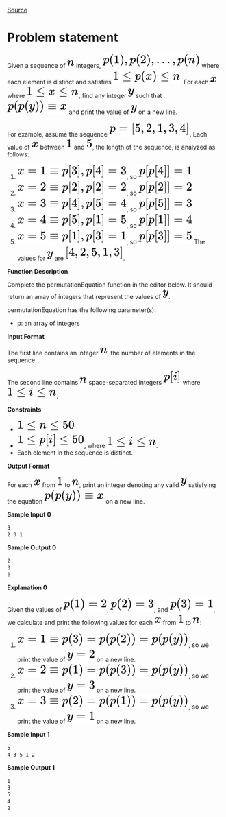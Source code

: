 [Source](https://www.hackerrank.com/challenges/permutation-equation)
# Problem statement
Given a sequence of ![](./Resources/Element1.svg) integers, ![](./Resources/Element2.svg) where each element is distinct and satisfies ![](./Resources/Element3.svg). For each ![](./Resources/Element4.svg) where ![](./Resources/Element5.svg), find any integer ![](./Resources/Element6.svg) such that ![](./Resources/Element7.svg) and print the value of ![](./Resources/Element6.svg) on a new line.

For example, assume the sequence ![](./Resources/Element8.svg).  Each value of ![](./Resources/Element4.svg) between ![](./Resources/Element9.svg) and ![](./Resources/Element10.svg), the length of the sequence, is analyzed as follows:


1. ![](./Resources/Element11.svg), so ![](./Resources/Element12.svg)
2. ![](./Resources/Element13.svg), so ![](./Resources/Element14.svg)
3. ![](./Resources/Element15.svg), so ![](./Resources/Element16.svg)
4. ![](./Resources/Element17.svg), so ![](./Resources/Element18.svg)
5. ![](./Resources/Element19.svg), so ![](./Resources/Element20.svg)
The values for ![](./Resources/Element6.svg) are ![](./Resources/Element21.svg).  


**Function Description**  

Complete the permutationEquation function in the editor below.  It should return an array of integers that represent the values of ![](./Resources/Element6.svg).  

permutationEquation has the following parameter(s):  


* p: an array of integers  

**Input Format**

The first line contains an integer ![](./Resources/Element1.svg), the number of elements in the sequence. 


The second line contains ![](./Resources/Element1.svg) space-separated integers ![](./Resources/Element22.svg) where ![](./Resources/Element23.svg).


**Constraints**


* ![](./Resources/Element24.svg)
* ![](./Resources/Element25.svg), where ![](./Resources/Element23.svg).
* Each element in the sequence is distinct.

**Output Format**

For each ![](./Resources/Element4.svg) from ![](./Resources/Element9.svg) to ![](./Resources/Element1.svg), print an integer denoting any valid ![](./Resources/Element6.svg) satisfying the equation ![](./Resources/Element7.svg) on a new line.


**Sample Input 0**

```
3
2 3 1
```

**Sample Output 0**

```
2
3
1
```

**Explanation 0**

Given the values of ![](./Resources/Element26.svg), ![](./Resources/Element27.svg), and ![](./Resources/Element28.svg), we calculate and print the following values for each ![](./Resources/Element4.svg) from ![](./Resources/Element9.svg) to ![](./Resources/Element1.svg):


1. ![](./Resources/Element29.svg), so we print the value of ![](./Resources/Element30.svg) on a new line.
2. ![](./Resources/Element31.svg), so we print the value of ![](./Resources/Element32.svg) on a new line.
3. ![](./Resources/Element33.svg), so we print the value of ![](./Resources/Element34.svg) on a new line.

**Sample Input 1**

```
5
4 3 5 1 2
```

**Sample Output 1**

```
1
3
5
4
2
```
